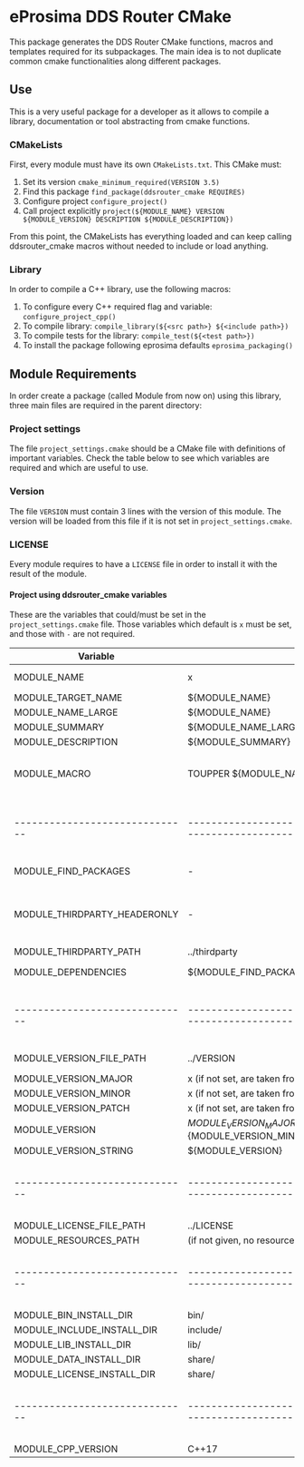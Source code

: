 # eProsima DDS Router CMake

This package generates the DDS Router CMake functions, macros and templates required for its subpackages.
The main idea is to not duplicate common cmake functionalities along different packages.

## Use

This is a very useful package for a developer as it allows to compile a library, documentation or tool abstracting
from cmake functions.

### CMakeLists

First, every module must have its own `CMakeLists.txt`.
This CMake must:

1. Set its version `cmake_minimum_required(VERSION 3.5)`
1. Find this package `find_package(ddsrouter_cmake REQUIRES)`
1. Configure project `configure_project()`
1. Call project explicitly `project(${MODULE_NAME} VERSION ${MODULE_VERSION} DESCRIPTION ${MODULE_DESCRIPTION})`

From this point, the CMakeLists has everything loaded and can keep calling ddsrouter_cmake macros
without needed to include or load anything.

### Library

In order to compile a C++ library, use the following macros:

1. To configure every C++ required flag and variable: `configure_project_cpp()`
1. To compile library: `compile_library(${<src path>} ${<include path>})`
1. To compile tests for the library: `compile_test(${<test path>})`
1. To install the package following eprosima defaults `eprosima_packaging()`

## Module Requirements

In order create a package (called Module from now on) using this library,
three main files are required in the parent directory:

### Project settings

The file `project_settings.cmake` should be a CMake file with definitions of important variables.
Check the table below to see which variables are required and which are useful to use.

### Version

The file `VERSION` must contain 3 lines with the version of this module.
The version will be loaded from this file if it is not set in `project_settings.cmake`.

### LICENSE

Every module requires to have a `LICENSE` file in order to install it with the result of the module.


#### Project using ddsrouter_cmake variables

These are the variables that could/must be set in the `project_settings.cmake` file.
Those variables which default is `x` must be set, and those with `-` are not required.

| Variable                     | Default                                                                 | Description                                                                                        |
|------------------------------|-------------------------------------------------------------------------|----------------------------------------------------------------------------------------------------|
| MODULE_NAME                  | x                                                                       | Name of the module (must be project name)                                                          |
| MODULE_TARGET_NAME           | ${MODULE_NAME}                                                          | Output name of the target                                                                          |
| MODULE_NAME_LARGE            | ${MODULE_NAME}                                                          | Large name                                                                                         |
| MODULE_SUMMARY               | ${MODULE_NAME_LARGE}                                                    | Summary (short description)                                                                        |
| MODULE_DESCRIPTION           | ${MODULE_SUMMARY}                                                       | Description                                                                                        |
| MODULE_MACRO                 | TOUPPER ${MODULE_NAME}                                                  | Macro to use in CMake and C++ definitions (it is recommended to leave it as Uppercase of name)     |
|------------------------------|-------------------------------------------------------------------------|----------------------------------------------------------------------------------------------------|
| MODULE_FIND_PACKAGES         | -                                                                       | Modules that require to be found by find_package                                                   |
| MODULE_THIRDPARTY_HEADERONLY | -                                                                       | Headeronly thirdparties that require to be included (must be inside ${MODULE_THIRDPARTY_PATH} dir) |
| MODULE_THIRDPARTY_PATH       | ../thirdparty                                                           | Thirdparties parent dir path                                                                       |
| MODULE_DEPENDENCIES          | ${MODULE_FIND_PACKAGES}                                                 | Libraries that require to be linked by the target                                                  |
|------------------------------|-------------------------------------------------------------------------|----------------------------------------------------------------------------------------------------|
| MODULE_VERSION_FILE_PATH     | ../VERSION                                                              | Path to the file containing version information                                                    |
| MODULE_VERSION_MAJOR         | x (if not set, are taken from VERSION file)                             | Major version                                                                                      |
| MODULE_VERSION_MINOR         | x (if not set, are taken from VERSION file)                             | Minor version                                                                                      |
| MODULE_VERSION_PATCH         | x (if not set, are taken from VERSION file)                             | Patch version                                                                                      |
| MODULE_VERSION               | ${MODULE_VERSION_MAJOR}.${MODULE_VERSION_MINOR}.${MODULE_VERSION_PATCH} | Module version                                                                                     |
| MODULE_VERSION_STRING        | ${MODULE_VERSION}                                                       | Module version                                                                                     |
|------------------------------|-------------------------------------------------------------------------|----------------------------------------------------------------------------------------------------|
| MODULE_LICENSE_FILE_PATH     | ../LICENSE                                                              | Path to the license file                                                                           |
| MODULE_RESOURCES_PATH        | (if not given, no resources will be installed)                          | Path of the resources to install                                                                   |
|------------------------------|-------------------------------------------------------------------------|----------------------------------------------------------------------------------------------------|
| MODULE_BIN_INSTALL_DIR       | bin/                                                                    | Binary installation path                                                                           |
| MODULE_INCLUDE_INSTALL_DIR   | include/                                                                | Include installation path                                                                          |
| MODULE_LIB_INSTALL_DIR       | lib/                                                                    | Library installation path                                                                          |
| MODULE_DATA_INSTALL_DIR      | share/                                                                  | Data installation path                                                                             |
| MODULE_LICENSE_INSTALL_DIR   | share/                                                                  | License installation path                                                                          |
|------------------------------|-------------------------------------------------------------------------|----------------------------------------------------------------------------------------------------|
| MODULE_CPP_VERSION           | C++17                                                                   | C++ required version                                                                               |
